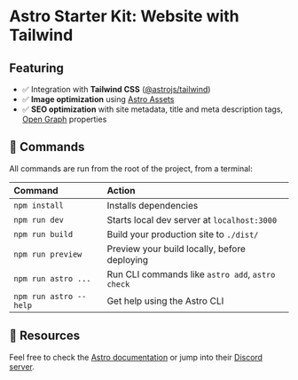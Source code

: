# Astro Starter Kit: Website with Tailwind

## Featuring

- ✅ Integration with **Tailwind CSS** ([@astrojs/tailwind](https://docs.astro.build/en/guides/integrations-guide/tailwind/))
- ✅ **Image optimization** using [Astro Assets](https://docs.astro.build/en/guides/assets/)
- ✅ **SEO optimization** with site metadata, title and meta description tags, [Open Graph](https://www.opengraph.xyz) properties

## 🧞 Commands

All commands are run from the root of the project, from a terminal:

| Command                | Action                                           |
| :--------------------- | :----------------------------------------------- |
| `npm install`          | Installs dependencies                            |
| `npm run dev`          | Starts local dev server at `localhost:3000`      |
| `npm run build`        | Build your production site to `./dist/`          |
| `npm run preview`      | Preview your build locally, before deploying     |
| `npm run astro ...`    | Run CLI commands like `astro add`, `astro check` |
| `npm run astro --help` | Get help using the Astro CLI                     |

## 👀 Resources

Feel free to check the [Astro documentation](https://docs.astro.build) or jump into their [Discord server](https://astro.build/chat).
